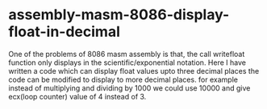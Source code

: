 # assembly-masm-8086-display-float-in-decimal
One of the problems of 8086 masm assembly is that, the call writefloat function only displays in the scientific/exponential notation. Here I have written a code which can display float values upto three decimal places
the code can be modified to display to more decimal places. for example instead of multiplying and dividing by 1000 we could use 10000 and give ecx(loop counter) value of 4 instead of 3.
